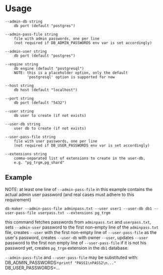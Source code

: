 

# Usage

    --admin-db string
        db port (default "postgres")
        
    --admin-pass-file string
        file with admin passwords, one per line
        (not required if DB_ADMIN_PASSWORDS env var is set accordingly)
        
    --admin-user string
        db port (default "postgres")
        
    --engine string
        db engine (default "postgresql")
        NOTE: this is a placeholder option, only the default
              'postgresql' option is supported for now
        
    --host string
        db host (default "localhost")
        
    --port string
        db port (default "5432")
        
    --user string
        db user to create (if not exists)
        
    --user-db string
        user db to create (if not exists)
        
    --user-pass-file string
        file with user passwords, one per line
        (not required if DB_USER_PASSWORDS env var is set accordingly)
        
    --extensions string
        comma-separated list of extensions to create in the user-db,
        e.g. "pg_trgm,pg_shard"


## Example

NOTE: at least one line of `--admin-pass-file` in this example contains the actual admin user password
(and real cases must adhere to this requirement)

`db-maker --admin-pass-file adminpass.txt --user user1 --user-db db1 --user-pass-file userpass.txt --extensions pg_trgm`

this command fetches passwords from `adminpass.txt` and `userpass.txt`, sets `--admin-user` 
password to the first non-empty line of the `adminpass.txt` file, creates `--user`
with the first non-empty line of `--user-pass-file` as the user's password, creates `--user-db`
with owner `--user`, updates `--user` password to the first non empty line of `--user-pass-file`
if it is not his password yet, creates `pg_trgm` extension in the `db1` database.

`--admin-pass-file` and `--user-pass-file` may be substituted with:
DB_ADMIN_PASSWORDS=`printf "PASS1\nPASS2\n..."`
DB_USER_PASSWORDS=...

